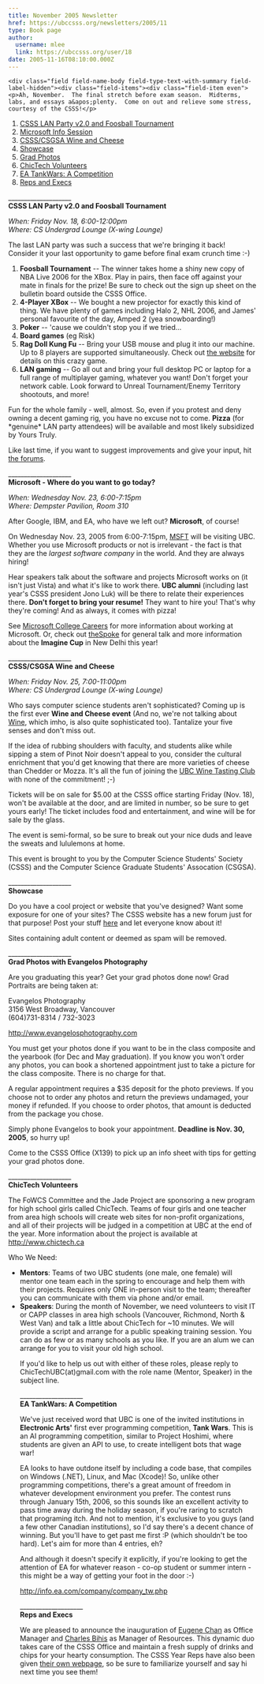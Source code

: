 ```yaml
---
title: November 2005 Newsletter 
href: https://ubccsss.org/newsletters/2005/11
type: Book page
author:
  username: mlee
  link: https://ubccsss.org/user/18
date: 2005-11-16T08:10:00.000Z
---
```



    <div class="field field-name-body field-type-text-with-summary field-label-hidden"><div class="field-items"><div class="field-item even"><p>Ah, November.  The final stretch before exam season.  Midterms, labs, and essays a&apos;plenty.  Come on out and relieve some stress, courtesy of the CSSS!</p>
<ol>
<li><a href="/newsletters/2005/11#1">CSSS LAN Party v2.0 and Foosball Tournament</a></li>
<li><a href="/newsletters/2005/11#2">Microsoft Info Session</a></li>
<li><a href="/newsletters/2005/11#3">CSSS/CSGSA Wine and Cheese</a></li>
<li><a href="/newsletters/2005/11#4">Showcase</a></li>
<li><a href="/newsletters/2005/11#5">Grad Photos</a></li>
<li><a href="/newsletters/2005/11#6">ChicTech Volunteers</a></li>
<li><a href="/newsletters/2005/11#7">EA TankWars: A Competition</a></li>
<li><a href="/newsletters/2005/11#8">Reps and Execs</a></li>
</ol>
<p>____________________<br>
<a name="1"></a><strong>CSSS LAN Party v2.0 and Foosball Tournament</strong></p>
<p><em>When: Friday Nov. 18, 6:00-12:00pm<br>
Where: CS Undergrad Lounge (X-wing Lounge)</em></p>
<p>The last LAN party was such a success that we&apos;re bringing it back! Consider it your last opportunity to game before final exam crunch time :-)</p>
<ol>
<li><strong>Foosball Tournament</strong> -- The winner takes home a shiny new copy of NBA Live 2006 for the XBox. Play in pairs, then face off against your mate in finals for the prize!  Be sure to check out the sign up sheet on the bulletin board outside the CSSS Office.</li>
<li><strong>4-Player XBox</strong> -- We bought a new projector for exactly this kind of thing. We have plenty of games including Halo 2, NHL 2006, and James&apos; personal favourite of the day, Amped 2 (yea snowboarding!)</li>
<li><strong>Poker</strong> -- &apos;cause we couldn&apos;t stop you if we tried...</li>
<li><strong>Board games</strong> (eg Risk)</li>
<li><strong>Rag Doll Kung Fu</strong> -- Bring your USB mouse and plug it into our machine. Up to 8 players are supported simultaneously. Check out <a href="/http//ragdollkungfu.com">the website</a> for details on this crazy game.
</li><li><strong>LAN gaming</strong> -- Go all out and bring your full desktop PC or laptop for a full range of multiplayer gaming, whatever you want! Don&apos;t forget your network cable.  Look forward to Unreal Tournament/Enemy Territory shootouts, and more!</li>
</ol>
<p>Fun for the whole family - well, almost. So, even if you protest and deny owning a decent gaming rig, you have no excuse not to come. <strong>Pizza</strong> (for *genuine* LAN party attendees) will be available and most likely subsidized by Yours Truly.</p>
<p>Like last time, if you want to suggest improvements and give your input, hit <a href="http://www.csss.cs.ubc.ca/forum">the forums</a>.</p>
<p>____________________<br>
<a name="2"></a><strong>Microsoft - Where do you want to go today?</strong></p>
<p><em>When: Wednesday Nov. 23, 6:00-7:15pm<br>
Where: Dempster Pavilion, Room 310</em></p>
<p>After Google, IBM, and EA, who have we left out?  <b>Microsoft</b>, of course!</p>
<p>On Wednesday Nov. 23, 2005 from 6:00-7:15pm, <a href="http://www.investor.reuters.com/FullQuote.aspx?ticker=MSFT">MSFT</a> will be visiting UBC.  Whether you use Microsoft products or not is irrelevant - the fact is that they are the <i>largest software company</i> in the world.  And they are always hiring!</p>
<p>Hear speakers talk about the software and projects Microsoft works on (it isn&apos;t just Vista) and what it&apos;s like to work there.  <b>UBC alumni</b> (including last year&apos;s CSSS president Jono Luk) will be there to relate their experiences there. <b>Don&apos;t forget to bring your resume!</b> They want to hire you!  That&apos;s why they&apos;re coming!  And as always, it comes with pizza!</p>
<p>See <a href="https://www.microsoft.com/College/default.mspx">Microsoft College Careers</a> for more information about working at Microsoft.  Or, check out <a href="http://thespoke.net">theSpoke</a> for general talk and more information about the <b>Imagine Cup</b> in New Delhi this year!</p>
<p>____________________<br>
<a name="3"></a><strong>CSSS/CSGSA Wine and Cheese</strong></p>
<p><em>When: Friday Nov. 25, 7:00-11:00pm<br>
Where: CS Undergrad Lounge (X-wing Lounge)</em></p>
<p>Who says computer science students aren&apos;t sophisticated?  Coming up is the first ever <b>Wine and Cheese event</b>  (And no, we&apos;re not talking about <a href="http://www.winehq.com/">Wine</a>, which imho, is also quite sophisticated too). Tantalize your five senses and don&apos;t miss out.</p>
<p>If the idea of rubbing shoulders with faculty, and students alike while sipping a stem of Pinot Noir doesn&apos;t appeal to you, consider the cultural enrichment that you&apos;d get knowing that there are more varieties of cheese than Chedder or Mozza.  It&apos;s all the fun of joining the <a href="http://www.ams.ubc.ca/clubs/winetasting">UBC Wine Tasting Club</a> with none of the commitment! ;-)</p>
<p>Tickets will be on sale for $5.00 at the CSSS office starting Friday (Nov. 18), won&apos;t be available at the door, and are limited in number, so be sure to get yours early! The ticket includes food and entertainment, and wine will be for sale by the glass.</p>
<p>The event is semi-formal, so be sure to break out your nice duds and leave the sweats and lululemons at home.</p>
<p>This event is brought to you by the Computer Science Students&apos; Society (CSSS) and the Computer Science Graduate Students&apos; Assocation (CSGSA).</p>
<p>____________________<br>
<a name="4"></a><strong>Showcase</strong></p>
<p>Do you have a cool project or website that you&apos;ve designed? Want some exposure for one of your sites? The CSSS website has a new forum just for that purpose!  Post your stuff <a href="http://www.csss.cs.ubc.ca/forum/13">here</a> and let everyone know about it! </p>
<p>Sites containing adult content or deemed as spam will be removed.</p>
<p>____________________<br>
<a name="5"></a><strong>Grad Photos with Evangelos Photography</strong></p>
<p>Are you graduating this year?  Get your grad photos done now!  Grad Portraits are being taken at:</p>
<p>Evangelos Photography<br>
3156 West Broadway, Vancouver<br>
(604)731-8314 / 732-3023</p>
<p><a href="http://www.evangelosphotography.com">http://www.evangelosphotography.com</a></p>
<p>You must get your photos done if you want to be in the class composite and the yearbook (for Dec and May graduation).  If you know you won&apos;t order any photos, you can book a shortened appointment just to take a picture for the class composite.  There is no charge for that.</p>
<p>A regular appointment requires a $35 deposit for the photo previews.  If you choose not to order any photos and return the previews undamaged, your money if refunded.  If you choose to order photos, that amount is deducted from the package you chose.</p>
<p>Simply phone Evangelos to book your appointment.  <strong>Deadline is Nov. 30, 2005</strong>, so hurry up!</p>
<p>Come to the CSSS Office (X139) to pick up an info sheet with tips for getting your grad photos done.</p>
<p>____________________<br>
<a name="6"></a><strong>ChicTech Volunteers</strong></p>
<p>The FoWCS Committee and the Jade Project are sponsoring a new program for high school girls called ChicTech. Teams of four girls and one teacher from area high schools will create web sites for non-profit organizations, and all of their projects will be judged in a competition at UBC at the end of the year. More information about the project is available at <a href="http://www.chictech.ca">http://www.chictech.ca</a></p>
<p>Who We Need:</p>
<ul>
<li><strong>Mentors</strong>: Teams of two UBC students (one male, one female) will mentor one team each in the spring to encourage and help them with their projects. Requires only ONE in-person visit to the team; thereafter you can communicate with them via phone and/or email.</li>
<li><strong>Speakers</strong>: During the month of November, we need volunteers to visit IT or CAPP classes in area high schools (Vancouver, Richmond, North &amp; West Van) and talk a little about ChicTech for ~10 minutes. We will provide a script and arrange for a public speaking training session. You can do as few or as many schools as you like. If you are an alum we can arrange for you to visit your old high school.</li>

<p>If you&apos;d like to help us out with either of these roles, please reply to ChicTechUBC(at)gmail.com with the role name (Mentor, Speaker) in the subject line.</p>
<p>____________________<br>
<a name="7"></a><strong> EA TankWars: A Competition</strong></p>
<p>We&apos;ve just received word that UBC is one of the invited institutions in <strong>Electronic Arts&apos;</strong> first ever programming competition, <strong>Tank Wars</strong>. This is an AI programming competition, similar to Project Hoshimi, where students are given an API to use, to create intelligent bots that wage war!</p>
<p>EA looks to have outdone itself by including a code base, that compiles on Windows (.NET), Linux, and Mac (Xcode)! So, unlike other programming competitions, there&apos;s a great amount of freedom in whatever development environment you prefer. The contest runs through January 15th, 2006, so this sounds like an excellent activity to pass time away during the holiday season, if you&apos;re raring to scratch that programing itch. And not to mention, it&apos;s exclusive to you guys (and a few other Canadian institutions), so I&apos;d say there&apos;s a decent chance of winning. But you&apos;ll have to get past me first :P (which shouldn&apos;t be too hard). Let&apos;s aim for more than 4 entries, eh?</p>
<p>And although it doesn&apos;t specify it explicitly, if you&apos;re looking to get the attention of EA for whatever reason - co-op student or summer intern - this might be a way of getting your foot in the door :-)</p>
<p><a href="http://info.ea.com/company/company_tw.php">http://info.ea.com/company/company_tw.php</a></p>
<p>____________________<br>
<a name="8"></a><strong>Reps and Execs</strong></p>
<p>We are pleased to announce the inauguration of <a href="http://www.csss.cs.ubc.ca/execs">Eugene Chan</a> as Office Manager and <a href="http://www.csss.cs.ubc.ca/execs">Charles Bihis</a> as Manager of Resources.  This dynamic duo takes care of the CSSS Office and maintain a fresh supply of drinks and chips for your hearty consumption.  The CSSS Year Reps have also been given <a href="http://www.csss.cs.ubc.ca/reps">their own webpage</a>, so be sure to familiarize yourself and say hi next time you see them!</p>
</ul></div></div></div>    <footer>
          </footer>
    